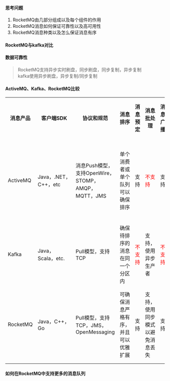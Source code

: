 #### 思考问题
1. RocketMQ由几部分组成以及每个组件的作用
2. RocketMQ消息如何保证可靠性以及高可用性
3. RocketMQ消息种类以及怎么保证消息有序
#### RocketMQ与kafka对比
#### 数据可靠性
> RocketMQ支持异步实时刷盘，同步刷盘，同步复制，异步复制   
kafka使用异步刷盘，异步复制/同步复制   

#### ActiveMQ、Kafka、RocketMQ比较
<table>
    <tr>
        <th>消息产品</th>
        <th>客户端SDK</th>
        <th>协议和规范</th>
        <th>消息排序</th>
        <th>消息预定</th>
        <th>消息批处理</th>
        <th>消息广播</th>
        <th>消息过滤</th>
        <th>消息重发</th>
        <th>消息存储</th>
        <th>消息追溯</th>
        <th>消息优先级</th>
        <th>高可用和故障转移</th>
        <th>消息跟踪</th>
        <th>配置</th>
        <th>管理和操作工具</th>
    </tr>
    <tr>
        <td>ActiveMQ</td>
        <td>Java，.NET，C++，etc</td>
        <td>消息Push模型，支持OpenWire，STOMP，AMQP，MQTT，JMS</td>
        <td>单个消费者或单个队列可以确保排序</td>
        <td>支持</td>
        <td style="color:red">不支持</td>
        <td>支持</td>
        <td>支持</td>
        <td style="color:red">不支持</td>
        <td>使用JDBC和高性能的日志(如levelDB,kahaDB)，支持非常快速的持久化</td>
        <td>支持</td>
        <td>支持</td>
        <td>支持，要依赖于存储，如果使用kahaDB,还要用到Zookeeper服务器</td>
        <td style="color:red">不支持</td>
        <td>默认配置为低级别。使用时，需要优化配置参数</td>
        <td>支持</td>
    </tr>
    <tr>
        <td>Kafka</td>
        <td>Java，Scala，etc.</td>
        <td>Pull模型，支持TCP</td>
        <td>确保待排序的消息在同一个分区内</td>
        <td style="color:red">不支持</td>
        <td>支持，使用异步生产者</td>
        <td style="color:red">不支持</td>
        <td>支持，可以使用Kafka Streams来过滤消息</td>
        <td style="color:red">不支持</td>
        <td>高性能文件存储，零复制</td>
        <td>支持，偏移量表示</td>
        <td>不支持</td>
        <td>支持，需要一个Zookeeper服务器</td>
        <td>不支持</td>
        <td>Kafka使用key-value进行配置</td>                                                        
        <td>支持，使用terminal命令</td>                                                        
    </tr>
    <tr>
        <td>RocketMQ</td>
        <td>Java，C++，Go</td>      
        <td>Pull模型，支持TCP，JMS，OpenMessaging</td>
        <td>可确保消息严格有序，并且可以优雅扩展</td>        
        <td>支持</td>
        <td>支持，使用同步模式以避免消息丢失</td>      
        <td>支持</td>
        <td>支持，基于SQL92的属性过滤表达式</td>  
        <td>支持</td>
        <td>高性能和低延迟的文件存储</td>      
        <td>支持，可以用时间戳、偏移量表示</td>
        <td>不支持</td>        
        <td>支持，使用主从模型</td>
        <td>支持</td>      
        <td>开箱即用，用户只需要注意一些额外配置</td>
        <td>Web管理页面和terminal命令</td>                      
    </tr>
</table>

#### 如何在RocketMQ中支持更多的消息队列

